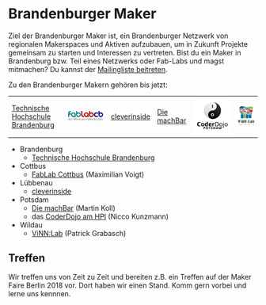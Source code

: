 # Brandenburger Maker

Ziel der Brandenburger Maker ist, ein Brandenburger Netzwerk von regionalen Makerspaces und Aktiven aufzubauen, um in Zukunft Projekte gemeinsam zu starten und Interessen zu vertreten.
Bist du ein Maker in Brandenburg bzw. Teil eines Netzwerks oder Fab-Labs und magst mitmachen?
Du kannst der [Mailingliste beitreten][join-mailing-list].

Zu den Brandenburger Makern gehören bis jetzt:

<table>
  <tr>
    <td><a href="https://zhq.th-brandenburg.de/"    >Technische Hochschule Brandenburg</a></td>
    <td><a href="http://fablab-cottbus.de"          ><img src="logos/FabLab-Logo-Cottbus-farbig.png" alt="FabLab Cottbus"></a></td>
    <td><a href="http://jfvnet.de/cleverinside/"    >cleverinside</a></td>
    <td><a href="https://machbar-potsdam.de/">Die machBar</a></td>
    <td><a href="https://CoderDojoPotsdam.github.io"><img src="logos/CoderDojo-Potsdam.svg" alt="CoderDojo Potsdam"></a></td>
    <td><a href="http://vinnlab.th-wildau.de/"      ><img src="logos/ViNNLabLogo_hoch_ThinkMakeShare.png" alt="ViNN:Lab" /></a></td>
  </tr>
</table>

- Brandenburg
  - [Technische Hochschule Brandenburg][thb]
- Cottbus
  - [FabLab Cottbus][fcb] (Maximilian Voigt)
- Lübbenau
  - [cleverinside][cleverinside]
- Potsdam
  - [Die machBar][machBar] (Martin Koll)
  - das [CoderDojo am HPI][cdp] (Nicco Kunzmann)
- Wildau
  - [ViNN:Lab][vinn-lab] (Patrick Grabasch)

## Treffen

Wir treffen uns von Zeit zu Zeit und bereiten z.B. ein Treffen auf der Maker Faire Berlin 2018 vor.
Dort haben wir einen Stand. Komm gern vorbei und lerne uns kennnen.

[join-mailing-list]: mailto:&#109;&#097;&#106;&#111;&#114;&#100;&#111;&#109;&#111;&#064;&#102;&#097;&#098;&#108;&#097;&#098;&#045;&#099;&#111;&#116;&#116;&#098;&#117;&#115;&#046;&#100;&#101;?subject=subscribe&#32;brandenburger-fablab-cottbus-de&body=subscribe&#32;brandenburger-fablab-cottbus-de
[machBar]: https://machbar-potsdam.de/
[vinn-lab]: http://vinnlab.th-wildau.de/
[thb]: https://zhq.th-brandenburg.de/
[cleverinside]: http://jfvnet.de/cleverinside/
[cdp]: https://CoderDojoPotsdam.github.io/
[fcb]: http://fablab-cottbus.de
